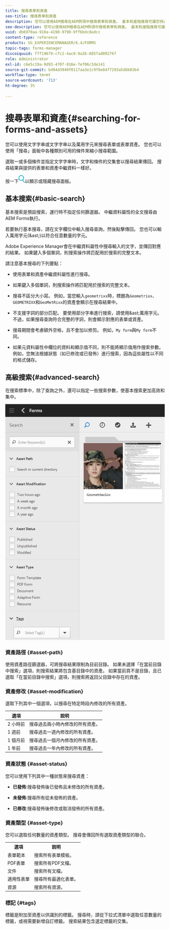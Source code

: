 ```yaml
---
title: 搜尋表單和資產
seo-title: 搜尋表單和資產
description: 您可以使用AEM搜尋在AEM例項中搜尋表單和資產。 基本和進階搜尋可讓您快速找到資產。
seo-description: 您可以使用AEM搜尋在AEM例項中搜尋表單和資產。 基本和進階搜尋可讓您快速找到資產。
uuid: db6970aa-910a-4190-9790-9ffbbdc8adcc
content-type: reference
products: SG_EXPERIENCEMANAGER/6.4/FORMS
topic-tags: forms-manager
discoiquuid: f7f19679-cfc2-4ac0-9a26-685fad09276f
role: Administrator
exl-id: c6e5c19a-9d93-470f-916e-7ef06c3de141
source-git-commit: bd94d3949f0117aa3e1c9f0e84f7293a5d6b03b4
workflow-type: tm+mt
source-wordcount: '713'
ht-degree: 3%

---
```


# 搜尋表單和資產{#searching-for-forms-and-assets}

您可以使用文字字串或文字字串以及萬用字元來搜尋表單或表單資產。 您也可以使用「搜尋」面板中各種類別可用的條件來縮小搜尋範圍。

選取一或多個條件並指定文字字串時，文字和條件的交集會以搜尋結果傳回。 搜尋結果與提供的表單和資產中繼資料一樣好。

按一下![aem6forms_search](assets/aem6forms_search.png)以顯示或隱藏搜尋面板。

## 基本搜索{#basic-search}

基本搜索是預設搜索，運行時不指定任何篩選器。 中繼資料屬性的全文搜尋由AEM Forms執行。

若要執行基本搜尋，請在文字欄位中輸入搜尋查詢，然後點擊傳回。 您也可以輸入萬用字元(&amp;ast;)以符合任意數量的字元。

Adobe Experience Manager會在中繼資料屬性中搜尋輸入的文字，並傳回對應的結果。 如果鍵入多個單詞，則搜索操作將匹配用於搜索的完整文本。

請注意基本搜尋的下列要點：

* 使用表單和資產中繼資料屬性進行搜尋。
* 如果鍵入多個單詞，則搜索操作將匹配用於搜索的完整文本。
* 搜尋不區分大小寫。 例如，當您輸入`geometrixx`時，標題為`Geometrixx`、`GEOMETRIXX`和`GeoMetRixx`的資產會顯示在搜尋結果中。

* 不支援字詞的部分匹配。 要使用部分字串進行搜索，請使用&amp;ast;萬用字元。 不過，如果搜尋查詢符合完整的字詞，則會顯示對應的表單或資產。
* 搜尋期間會考慮額外空格，且不會加以修剪。 例如，`My form`與`My form`不同。

* 如果元資料屬性中欄位的資料和顯示值不同，則不能將顯示值用作搜索參數。 例如，您無法根據狀態（如已修改或已發佈）進行搜索，因為這些屬性以不同的格式儲存。

## 高級搜索{#advanced-search}

在搜索標準中，除了查詢之外，還可以指定一些搜索參數，使基本搜索更加高效和集中。

![AEM表單和資產搜尋的搜尋欄位和參數或篩選器](assets/search_forms_assets.png)

### 資產路徑 {#asset-path}

使用資產路徑篩選器，可將搜尋結果限制為目前目錄。 如果未選擇「在當前目錄中搜索」選項，則搜索結果將包含基目錄中的資產。 如果當前頁不是目錄，且已選取「在當前目錄中搜索」選項，則搜索將返回父目錄中存在的資產。

### 資產修改 {#asset-modification}

選取下列其中一個選項，以搜尋在特定時段內修改的所有資產。

| **選項** | **說明** |
|---|---|
| 2 小時前 | 搜尋過去兩小時內修改的所有資產。 |
| 1 週前 | 搜尋過去一週內修改的所有資產。 |
| 1 個月前 | 搜尋過去一個月內修改的所有資產。 |
| 1 年前 | 搜尋過去一年內修改的所有資產。 |

### 資產狀態 {#asset-status}

您可以使用下列其中一種狀態來搜尋資產：

* **已發佈**:搜尋發佈後已發佈且未修改的所有資產。

* **未發佈**:搜尋所有從未發佈的資產。

* **已修改**:搜尋發佈後修改或取消發佈的所有資產。

### 資產類型 {#asset-type}

您可以選取任何數量的資產類型。 搜尋會傳回所有選取資產類型的聯合。

<table> 
 <tbody>
  <tr>
   <th>選項</th> 
   <th>說明</th> 
  </tr>
  <tr>
   <td>表單範本<br /> </td> 
   <td>搜索所有表單模板。<br /> </td> 
  </tr>
  <tr>
   <td>PDF表單</td> 
   <td>搜索所有PDF文檔。</td> 
  </tr>
  <tr>
   <td>文件</td> 
   <td>搜索所有文檔。</td> 
  </tr>
  <tr>
   <td>適用性表單<br /> </td> 
   <td>搜尋所有最適化表單。</td> 
  </tr>
  <tr>
   <td>資源</td> 
   <td>搜索所有資源。<br /> </td> 
  </tr>
 </tbody>
</table>

### 標記 {#tags}

標籤是附加至資產以供識別的標籤。 搜尋時，請從下拉式清單中選取任意數量的標籤，或視需要新增自訂標籤。 搜索結果包含選定標籤的交集。
